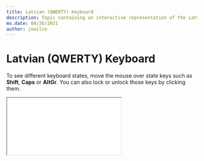 ```yaml
--- 
title: Latvian (QWERTY) Keyboard 
description: Topic containing an interactive representation of the Latvian (QWERTY) Keyboard 
ms.date: 04/26/2021 
author: jowilco 
--- 
```

 
# Latvian (QWERTY) Keyboard 
 
To see different keyboard states, move the mouse over state keys such as **Shift**, **Caps** or **AltGr**. You can also lock or unlock those keys by clicking them. 
 
<iframe src="kbdlv1.html"></iframe> 
